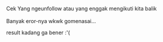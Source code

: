 Cek Yang ngeunfollow atau yang enggak mengikuti kita balik
<br></br>
Banyak eror-nya wkwk gomenasai...

result kadang ga bener :'(
 
 
